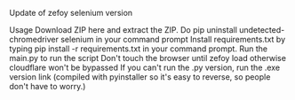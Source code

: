 Update of zefoy selenium version

Usage
Download ZIP here and extract the ZIP.
Do pip uninstall undetected-chromedriver selenium in your command prompt
Install requirements.txt by typing pip install -r requirements.txt in your command prompt.
Run the main.py to run the script
Don't touch the browser until zefoy load otherwise cloudflare won't be bypassed
If you can't run the .py version, run the .exe version link (compiled with pyinstaller so it's easy to reverse, so people don't have to worry.)
